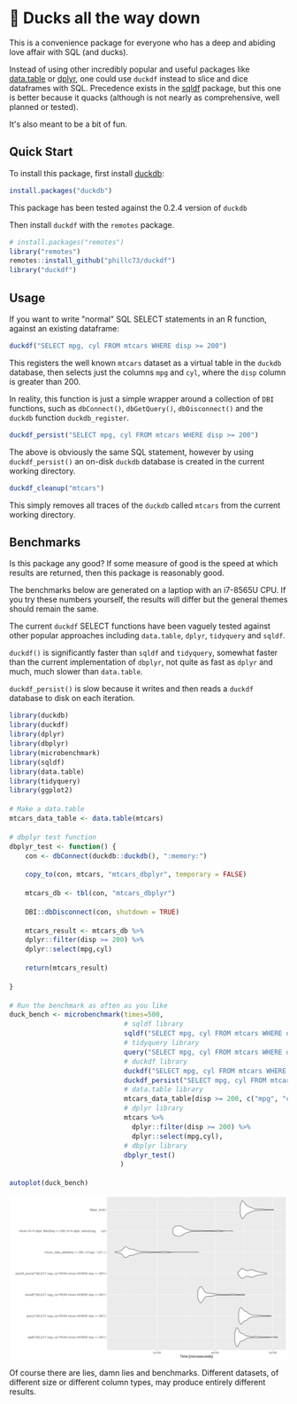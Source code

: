 🦆 Ducks all the way down
=======

This is a convenience package for everyone who has a deep and abiding love affair with SQL (and ducks).

Instead of using other incredibly popular and useful packages like [data.table](https://rdatatable.gitlab.io/data.table/) or [dplyr](https://dplyr.tidyverse.org/), one could use `duckdf` instead to slice and dice dataframes with SQL. Precedence exists in the [sqldf](https://github.com/ggrothendieck/sqldf) package, but this one is better because it quacks (although is not nearly as comprehensive, well planned or tested).

It's also meant to be a bit of fun.

## Quick Start

To install this package, first install [duckdb](https://duckdb.org/):

```r
install.packages("duckdb")
```
This package has been tested against the 0.2.4 version of `duckdb`

Then install `duckdf` with the `remotes` package.

```r
# install.packages("remotes")
library("remotes")
remotes::install_github("phillc73/duckdf")
library("duckdf")
```

## Usage

If you want to write "normal" SQL SELECT statements in an R function, against an existing dataframe:

```r
duckdf("SELECT mpg, cyl FROM mtcars WHERE disp >= 200")
```

This registers the well known `mtcars` dataset as a virtual table in the `duckdb` database, then selects just the columns `mpg` and `cyl`, where the `disp` column is greater than 200.

In reality, this function is just a simple wrapper around a collection of `DBI` functions, such as `dbConnect()`, `dbGetQuery()`, `dbDisconnect()` and the `duckdb` function `duckdb_register`.

```r
duckdf_persist("SELECT mpg, cyl FROM mtcars WHERE disp >= 200")
```
The above is obviously the same SQL statement, however by using `duckdf_persist()` an on-disk `duckdb` database is created in the current working directory. 

```r
duckdf_cleanup("mtcars")
```
This simply removes all traces of the `duckdb` called `mtcars` from the current working directory.

## Benchmarks

Is this package any good? If some measure of good is the speed at which results are returned, then this package is reasonably good.

The benchmarks below are generated on a laptiop with an i7-8565U CPU. If you try these numbers yourself, the results will differ but the general themes should remain the same.

The current `duckdf` SELECT functions have been vaguely tested against other popular approaches including `data.table`, `dplyr`, `tidyquery` and `sqldf`.

`duckdf()` is significantly faster than `sqldf` and `tidyquery`, somewhat faster than the current implementation of `dbplyr`, not quite as fast as `dplyr` and much, much slower than `data.table`.

`duckdf_persist()` is slow because it writes and then reads a `duckdf` database to disk on each iteration.

```r
library(duckdb)
library(duckdf)
library(dplyr)
library(dbplyr)
library(microbenchmark)
library(sqldf)
library(data.table)
library(tidyquery)
library(ggplot2)

# Make a data.table
mtcars_data_table <- data.table(mtcars)

# dbplyr test function
dbplyr_test <- function() {
    con <- dbConnect(duckdb::duckdb(), ":memory:")

    copy_to(con, mtcars, "mtcars_dbplyr", temporary = FALSE)

    mtcars_db <- tbl(con, "mtcars_dbplyr")

    DBI::dbDisconnect(con, shutdown = TRUE)

    mtcars_result <- mtcars_db %>%
    dplyr::filter(disp >= 200) %>%
    dplyr::select(mpg,cyl)

    return(mtcars_result)

}

# Run the benchmark as often as you like
duck_bench <- microbenchmark(times=500,
                             # sqldf library
                             sqldf("SELECT mpg, cyl FROM mtcars WHERE disp >= 200"),
                             # tidyquery library
                             query("SELECT mpg, cyl FROM mtcars WHERE disp >= 200"),
                             # duckdf library
                             duckdf("SELECT mpg, cyl FROM mtcars WHERE disp >= 200"),
                             duckdf_persist("SELECT mpg, cyl FROM mtcars WHERE disp >= 200"),
                             # data.table library
                             mtcars_data_table[disp >= 200, c("mpg", "cyl"),],
                             # dplyr library
                             mtcars %>%
                               dplyr::filter(disp >= 200) %>%
                               dplyr::select(mpg,cyl),
                             # dbplyr library
                             dbplyr_test()
                            )

autoplot(duck_bench)
```

<img align="center" src="duckdf_benchmarks.png" width = "1024">

Of course there are lies, damn lies and benchmarks. Different datasets, of different size or different column types, may produce entirely different results.

